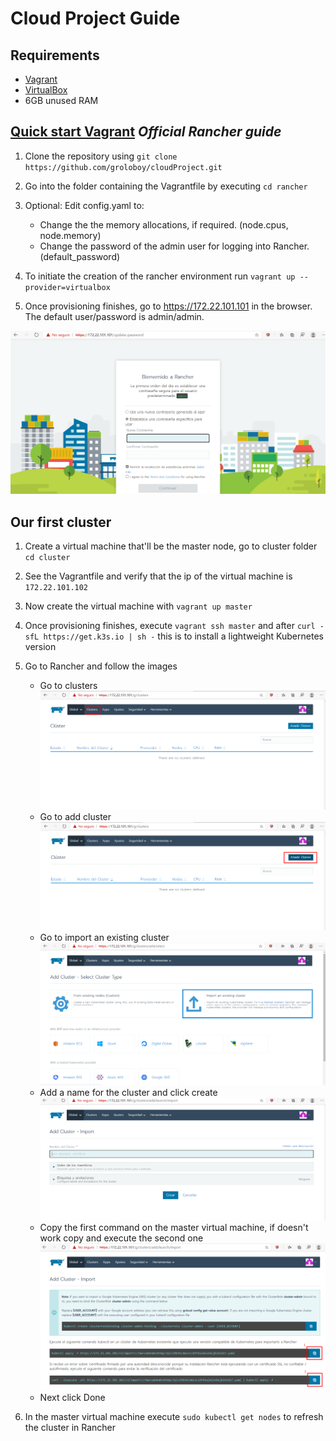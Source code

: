 # Cloud Project Guide
## Requirements

- [Vagrant](https://www.vagrantup.com)
- [VirtualBox](https://www.virtualbox.org)
- 6GB unused RAM

## [Quick start Vagrant](https://github.com/rancher/quickstart/tree/master/vagrant) *Official Rancher guide*

1. Clone the repository using `git clone https://github.com/groloboy/cloudProject.git`

2. Go into the folder containing the Vagrantfile by executing `cd rancher`

3. Optional: Edit config.yaml to:
   * Change the the memory allocations, if required. (node.cpus, node.memory)  
   * Change the password of the admin user for logging into Rancher. (default_password)

4. To initiate the creation of the rancher environment run `vagrant up --provider=virtualbox`

5. Once provisioning finishes, go to https://172.22.101.101 in the browser. The default user/password is admin/admin.

![Init page](https://github.com/groloboy/cloudProject/blob/main/images/welcome.png)

## Our first cluster

1. Create a virtual machine that'll be the master node, go to cluster folder `cd cluster`

2. See the Vagrantfile and verify that the ip of the virtual machine is `172.22.101.102`

3. Now create the virtual machine with `vagrant up master`

4. Once provisioning finishes, execute `vagrant ssh master` and after `curl -sfL https://get.k3s.io | sh -` this is to install a lightweight Kubernetes version

5. Go to Rancher and follow the images
   * Go to clusters
   ![Init page](https://github.com/groloboy/cloudProject/blob/main/images/go_cluster.png)
   * Go to add cluster
   ![Init page](https://github.com/groloboy/cloudProject/blob/main/images/add_cluster.png)
   * Go to import an existing cluster
   ![Init page](https://github.com/groloboy/cloudProject/blob/main/images/import_cluster.png)
   * Add a name for the cluster and click create
   ![Init page](https://github.com/groloboy/cloudProject/blob/main/images/name_cluster.png)
   * Copy the first command on the master virtual machine, if doesn't work copy and execute the second one
   ![Init page](https://github.com/groloboy/cloudProject/blob/main/images/comand.png)
   * Next click Done

6. In the master virtual machine execute `sudo kubectl get nodes` to refresh the cluster in Rancher



